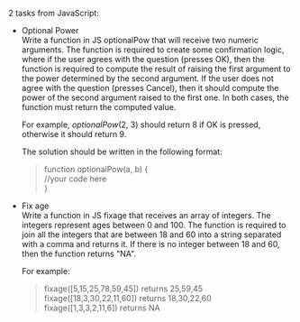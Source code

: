 2 tasks from JavaScript:

* Optional Power   
    Write a function in JS optionalPow that will receive two numeric arguments. The function is required to create some confirmation logic, where if the user agrees with the question (presses OK), then the function is required to compute the result of raising the first argument to the power determined by the second argument. If the user does not agree with the question (presses Cancel), then it should compute the power of the second argument raised to the first one. In both cases, the function must return the computed value.

    For example, *optionalPow*(2, 3) should return 8 if OK is pressed, otherwise it should return 9.

    The solution should be written in the following format:
    > function optionalPow(a, b) {   
    > //your code here   
    > }

* Fix age   
    Write a function in JS fixage that receives an array of integers. The integers represent ages between 0 and 100. The function is required to join all the integers that are between 18 and 60 into a string separated with a comma and returns it. If there is no integer between 18 and 60, then the function returns "NA".

    For example:
    > fixage([5,15,25,78,59,45]) returns 25,59,45   
    > fixage([18,3,30,22,11,60]) returns 18,30,22,60   
    > fixage([1,3,3,2,11,6]) returns NA